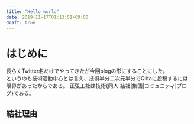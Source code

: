 ```yaml
---
title: "Hello_world"
date: 2019-11-17T01:13:51+09:00
draft: true
---
```


# はじめに
長らくTwitter名だけでやってきたが今回blogの形にすることにした。  
というのも技術活動中心とは言え、技術半分二次元半分でQiitaに投稿するには限界があったからである。 
正弦工社は技術{同人|結社|集団|コミュニティ|ブログ}である。  

## 結社理由
